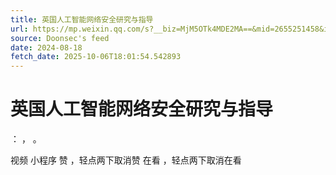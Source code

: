 ```yaml
---
title: 英国人工智能网络安全研究与指导
url: https://mp.weixin.qq.com/s?__biz=MjM5OTk4MDE2MA==&mid=2655251458&idx=1&sn=fe06774359d6fd863ef86c4817238669
source: Doonsec's feed
date: 2024-08-18
fetch_date: 2025-10-06T18:01:54.542893
---
```


# 英国人工智能网络安全研究与指导

：
，
。

视频
小程序
赞
，轻点两下取消赞
在看
，轻点两下取消在看